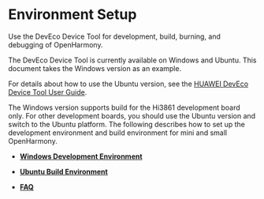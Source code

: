 # Environment Setup<a name="EN-US_TOPIC_0000001151881067"></a>

Use the DevEco Device Tool for development, build, burning, and debugging of OpenHarmony.

The DevEco Device Tool is currently available on Windows and Ubuntu. This document takes the Windows version as an example.

For details about how to use the Ubuntu version, see the  [HUAWEI DevEco Device Tool User Guide](https://device.harmonyos.com/en/docs/ide/user-guides/service_introduction-0000001050166905).

The Windows version supports build for the Hi3861 development board only. For other development boards, you should use the Ubuntu version and switch to the Ubuntu platform. The following describes how to set up the development environment and build environment for mini and small OpenHarmony.

-   **[Windows Development Environment](windows-development-environment.md)**  

-   **[Ubuntu Build Environment](ubuntu-build-environment.md)**  

-   **[FAQ](faq.md)**  


